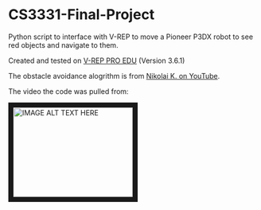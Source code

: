 
# CS3331-Final-Project

Python script to interface with V-REP to move a Pioneer P3DX robot to see red objects and navigate to them.

Created and tested on [V-REP PRO EDU](http://www.coppeliarobotics.com/) (Version 3.6.1)

The obstacle avoidance alogrithm is from [Nikolai K. on YouTube](https://www.youtube.com/channel/UC2P7h5Vik9tLafPQ2hlKVLA).

The video the code was pulled from:

<a href="http://www.youtube.com/watch?feature=player_embedded&v=SQont-mTnfM
" target="_blank"><img src="http://img.youtube.com/vi/SQont-mTnfM/0.jpg"
alt="IMAGE ALT TEXT HERE" width="240" height="180" border="10" /></a>

